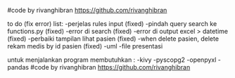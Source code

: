 #code by rivanghibran https://github.com/rivanghibran

to do (fix error) list:
    -perjelas rules input (fixed)
    -pindah query search ke functions.py (fixed)
    -error di search (fixed)
    -error di output excel > datetime (fixed)
    -perbaiki tampilan lihat pasien (fixed)
    -when delete pasien, delete rekam medis by id pasien (fixed)
    -uml
    -file presentasi

untuk menjalankan program membutuhkan :
    -kivy
    -pyscopg2
    -openpyxl
    -pandas
#code by rivanghibran https://github.com/rivanghibran
